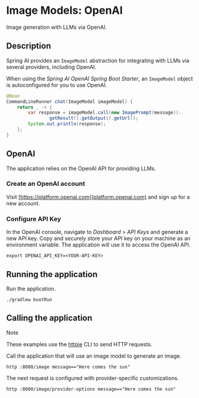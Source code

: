 # Image Models: OpenAI

Image generation with LLMs via OpenAI.

## Description

Spring AI provides an `ImageModel` abstraction for integrating with LLMs via several providers, including OpenAI.

When using the _Spring AI OpenAI Spring Boot Starter_, an `ImageModel` object is autoconfigured for you to use OpenAI.

```java
@Bean
CommandLineRunner chat(ImageModel imageModel) {
    return _ -> {
        var response = imageModel.call(new ImagePrompt(message)).
                getResult().getOutput().getUrl();
        System.out.println(response);
    };
}
```

## OpenAI

The application relies on the OpenAI API for providing LLMs.

### Create an OpenAI account

Visit [https://platform.openai.com](platform.openai.com) and sign up for a new account.

### Configure API Key

In the OpenAI console, navigate to _Dashboard > API Keys_ and generate a new API key.
Copy and securely store your API key on your machine as an environment variable.
The application will use it to access the OpenAI API.

```shell
export OPENAI_API_KEY=<YOUR-API-KEY>
```

## Running the application

Run the application.

```shell
./gradlew bootRun
```

## Calling the application

> [!NOTE]
> These examples use the [httpie](https://httpie.io) CLI to send HTTP requests.

Call the application that will use an image model to generate an image.

```shell
http :8080/image message=="Here comes the sun"
```

The next request is configured with provider-specific customizations.

```shell
http :8080/image/provider-options message=="Here comes the sun"
```
